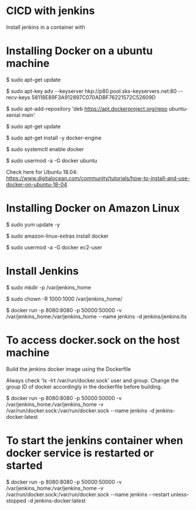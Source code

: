 # CICD with jenkins

Install jenkins in a container with 

# Installing Docker on a ubuntu machine
$ sudo apt-get update

$ sudo apt-key adv --keyserver hkp://p80.pool.sks-keyservers.net:80 --recv-keys 58118E89F3A912897C070ADBF76221572C52609D

$ sudo apt-add-repository 'deb https://apt.dockerproject.org/repo ubuntu-xenial main'

$ sudo apt-get update

$ sudo apt-get install -y docker-engine

$ sudo systemctl enable docker

$ sudo usermod -a -G docker ubuntu

Check here for Ubuntu 18.04: https://www.digitalocean.com/community/tutorials/how-to-install-and-use-docker-on-ubuntu-18-04

# Installing Docker on Amazon Linux
$ sudo yum update -y

$ sudo amazon-linux-extras install docker

$ sudo usermod -a -G docker ec2-user


# Install Jenkins
$ sudo mkdir -p /var/jenkins_home

$ sudo chown -R 1000:1000 /var/jenkins_home/

$ docker run -p 8080:8080 -p 50000:50000 -v /var/jenkins_home:/var/jenkins_home --name jenkins -d jenkins/jenkins:lts


# To access docker.sock on the host machine
Build the jenkins docker image using the Dockerfile

Always check 'ls -lrt /var/run/docker.sock' user and group. Change the group ID of docker accordingly in the dockerfile before building.

$ docker run -p 8080:8080 -p 50000:50000 -v /var/jenkins_home:/var/jenkins_home -v /var/run/docker.sock:/var/run/docker.sock --name jenkins -d jenkins-docker:latest


# To start the jenkins container when docker service is restarted or started

$ docker run -p 8080:8080 -p 50000:50000 -v /var/jenkins_home:/var/jenkins_home -v /var/run/docker.sock:/var/run/docker.sock --name jenkins  --restart unless-stopped -d jenkins-docker:latest
